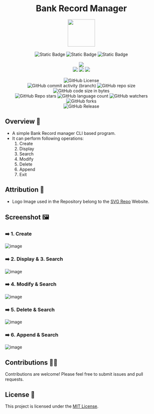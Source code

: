 <div align="center">
     <h1 align="center">Bank Record Manager</h1>
     <img src="https://github.com/abhinav2369/Python-Bank-Record-Manager-cli/assets/170245635/70879255-77de-4444-961c-b7a16fc02514" height=90px width=90px/>
     <br/>
     <br/>
     <img alt="Static Badge" src="https://img.shields.io/badge/Python-7F00FF?style=for-the-badge">
     <img alt="Static Badge" src="https://img.shields.io/badge/CLI%20Application-red?style=for-the-badge">
     <img alt="Static Badge" src="https://img.shields.io/badge/Pickle%20Module-darkgreen?style=for-the-badge">
     <br/>
     <br/>
     <!-- Open Source -->
     <img src="https://badges.frapsoft.com/os/v1/open-source.svg?v=103">
     <br/>
     <!-- Contributions -->
     <img src="https://img.shields.io/static/v1.svg?label=Contributions&message=Welcome&color=#013220">
     <!-- Built By -->
     <img src="https://img.shields.io/badge/Built%20by-Abhinav%20Kumar-0059b3">
     <!-- Maintained -->
     <img src="https://img.shields.io/static/v1.svg?label=Maintained&message=Yes&color=red">
     <br/>
     <!-- --------------------------------------------- -->
     <br/>
     <!-- License -->
     <img alt="GitHub License" src="https://img.shields.io/github/license/abhinav2369/Python-Bank-Record-Manager-cli">
     <br/>
     <!-- Commit Count -->
     <img alt="GitHub commit activity (branch)" src="https://img.shields.io/github/commit-activity/t/abhinav2369/Python-Bank-Record-Manager-cli/main">
     <!-- Repo Size -->
     <img alt="GitHub repo size" src="https://img.shields.io/github/repo-size/abhinav2369/Python-Bank-Record-Manager-cli?style=flat&color=orange">
     <!-- Repo Code -->
     <img alt="GitHub code size in bytes" src="https://img.shields.io/github/languages/code-size/abhinav2369/Python-Bank-Record-Manager-cli">
     <br/>
     <img alt="GitHub Repo stars" src="https://img.shields.io/github/stars/abhinav2369/Python-Bank-Record-Manager-cli?style=flat&color=orange">
     <!-- Language Count -->
     <img alt="GitHub language count" src="https://img.shields.io/github/languages/count/abhinav2369/Python-Bank-Record-Manager-cli">
     <!-- Watchers -->
     <img alt="GitHub watchers" src="https://img.shields.io/github/watchers/abhinav2369/Python-Bank-Record-Manager-cli?style=flat">
     <!-- Forks -->
     <img alt="GitHub forks" src="https://img.shields.io/github/forks/abhinav2369/Python-Bank-Record-Manager-cli?style=flat&color=orange">
     <br/>
     <img alt="GitHub Release" src="https://img.shields.io/github/v/release/abhinav2369/Python-Bank-Record-Manager-cli">
</div>


<!------------------------------------------------->


## Overview 🚀

- A simple Bank Record manager CLI based program.
- It can perform following operations:
    1. Create
    2. Display
    3. Search
    4. Modify
    5. Delete
    6. Append
    7. Exit


<!------------------------------------------------->


## Attribution 🙏
- Logo Image used in the Repository belong to the [SVG Repo](https://www.svgrepo.com/) Website.


<!------------------------------------------------->


## Screenshot 🖼️

### ➡️ 1. Create
![image](https://github.com/abhinav2369/Python-Bank-Record-Manager-cli/assets/170245635/81e51be9-d2d9-4c4b-98fb-2764fc5eb1dc)


### ➡️ 2. Display & 3. Search
![image](https://github.com/abhinav2369/Python-Bank-Record-Manager-cli/assets/170245635/1458d4f5-b224-499b-a64a-8f56c9a39f82)


### ➡️ 4. Modify & Search
![image](https://github.com/abhinav2369/Python-Bank-Record-Manager-cli/assets/170245635/182d50d6-ebfb-416a-ab4a-25e41f1c86b4)


### ➡️ 5. Delete & Search
![image](https://github.com/abhinav2369/Python-Bank-Record-Manager-cli/assets/170245635/e0b17236-13d2-4acb-86c3-eceba18be91e)


### ➡️ 6. Append & Search
![image](https://github.com/abhinav2369/Python-Bank-Record-Manager-cli/assets/170245635/8383ec4c-ae30-494f-8b45-023049f3f6ad)


<!------------------------------------------------->

## Contributions 🧑‍💻
Contributions are welcome! Please feel free to submit issues and pull requests.

## License 🪪
This project is licensed under the [MIT License](LICENSE).
